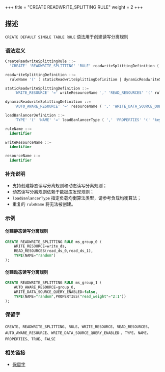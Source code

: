 +++
title = "CREATE READWRITE_SPLITTING RULE"
weight = 2
+++

## 描述

`CREATE DEFAULT SINGLE TABLE RULE` 语法用于创建读写分离规则

### 语法定义

```sql
CreateReadwriteSplittingRule ::=
  'CREATE' 'READWRITE_SPLITTING' 'RULE' readwriteSplittingDefinition ( ',' readwriteSplittingDefinition )*

readwriteSplittingDefinition ::=
  ruleName '(' ( staticReadwriteSplittingDefinition | dynamicReadwriteSplittingDefinition ) ( ',' loadBanlancerDefinition )? ')'

staticReadwriteSplittingDefinition ::=
    'WRITE_RESOURCE' '=' writeResourceName ',' 'READ_RESOURCES' '(' ruleName (',' ruleName)* ')'

dynamicReadwriteSplittingDefinition ::=
    'AUTO_AWARE_RESOURCE' '=' resourceName ( ',' 'WRITE_DATA_SOURCE_QUERY_ENABLED' '=' ('TRUE' | 'FALSE') )?

loadBanlancerDefinition ::=
    'TYPE' '(' 'NAME' '=' loadBanlancerType ( ',' 'PROPERTIES' '(' 'key' '=' 'value' ( ',' 'key' '=' 'value' )* ')' )? ')'

ruleName ::=
  identifier

writeResourceName ::=
  identifier

resourceName ::=
  identifier
```

### 补充说明

- 支持创建静态读写分离规则和动态读写分离规则；
- 动态读写分离规则依赖于数据库发现规则；
- `loadBanlancerType` 指定负载均衡算法类型，请参考负载均衡算法；
- 重复的 `ruleName` 将无法被创建。

### 示例

#### 创建静态读写分离规则

```sql
CREATE READWRITE_SPLITTING RULE ms_group_0 (
    WRITE_RESOURCE=write_ds,
    READ_RESOURCES(read_ds_0,read_ds_1),
    TYPE(NAME="random")
);
```

#### 创建动态读写分离规则

```sql
CREATE READWRITE_SPLITTING RULE ms_group_1 (
    AUTO_AWARE_RESOURCE=group_0,
    WRITE_DATA_SOURCE_QUERY_ENABLED=false,
    TYPE(NAME="random",PROPERTIES("read_weight"="2:1"))
);
```

### 保留字

`CREATE`、`READWRITE_SPLITTING`、`RULE`、`WRITE_RESOURCE`、`READ_RESOURCES`、`AUTO_AWARE_RESOURCE`、`WRITE_DATA_SOURCE_QUERY_ENABLED`
、`TYPE`、`NAME`、`PROPERTIES`、`TRUE`、`FALSE`

### 相关链接

- [保留字](/cn/reference/distsql/syntax/reserved-word/)